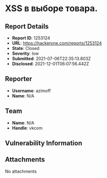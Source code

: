 # XSS в выборе товара.

## Report Details
- **Report ID**: 1253124
- **URL**: https://hackerone.com/reports/1253124
- **State**: Closed
- **Severity**: low
- **Submitted**: 2021-07-06T22:35:13.803Z
- **Disclosed**: 2021-12-01T06:07:56.442Z

## Reporter
- **Username**: azimoff
- **Name**: N/A

## Team
- **Name**: N/A
- **Handle**: vkcom

## Vulnerability Information


## Attachments
No attachments
